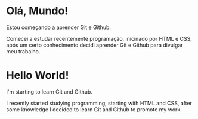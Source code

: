 # Olá, Mundo!

 Estou começando a aprender Git e Github.
 
 Comecei a estudar recentemente programação, inicinado por HTML e CSS, após um certo conhecimento decidi aprender Git e Github para divulgar meu trabalho.

# Hello World!

I'm starting to learn Git and Github.

I recently started studying programming, starting with HTML and CSS, after some knowledge I decided to learn Git and Github to promote my work.
